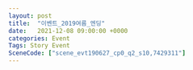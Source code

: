 ```yaml
---
layout: post
title:  "이벤트_2019여름_엔딩"
date:   2021-12-08 09:00:00 +0000
categories: Event
Tags: Story Event
SceneCode: ["scene_evt190627_cp0_q2_s10,7429311"]
---
```


